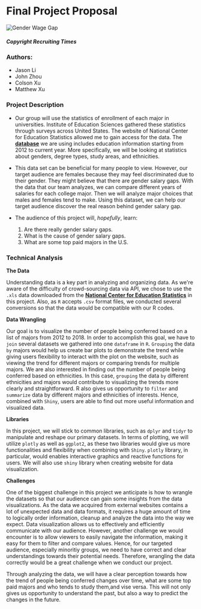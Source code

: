 # Final Project Proposal



![Gender Wage Gap](https://recruitingtimes.org/wp-content/uploads/2016/11/Gender-Pay-Gap.png)
##### Copyright Recruiting Times

### Authors:
- Jason Li
- John Zhou
- Colson Xu
- Matthew Xu

### Project Description
- Our group will use the statistics of enrollment of each major in universities. Institute of Education Sciences gathered these statistics through surveys across
United States. The website of National Center for Education Statistics allowed me to gain access
for the data. The [**database**](https://nces.ed.gov/programs/digest/) we are using includes education information starting from 2012 to current year. More specifically, we will be looking at statistics about genders, degree types, study areas, and ethnicities. 

- This data set can be beneficial for many people to view. However, our target audience are females because they may feel discriminated due to their gender. They might believe that there are gender salary gaps. With the data that our team analyzes, we can compare different years of salaries for each college major. Then we will analyze major choices that males and females tend to make. Using this dataset, we can help our target audience discover the real reason behind gender salary gap. 

- The audience of this project will, _hopefully_, learn:
  1. Are there really gender salary gaps.
  2. What is the cause of gender salary gaps.
  3. What are some top paid majors in the U.S.


### Technical Analysis

 **The Data**

Understanding data is a key part in analyzing and organizing data. As we're aware of the difficulty of crowd-sourcing data via API, we chose to use the `.xls` data downloaded from the [**National Center for Education Statistics**](https://nces.ed.gov/) in this project. Also, as `R` accepts `.csv` format files, we conducted several conversions so that the data would be compatible with our R codes.

**Data Wrangling**

Our goal is to visualize the number of people being conferred based on a list of majors from 2012 to 2018. In order to accomplish this goal, we have to `join` several datasets we gathered into one `dataframe` in `R`.  `Grouping` the data `by` majors would help us create bar plots to demonstrate the trend while giving users flexibility to interact with the plot on the website, such as viewing the trend for different majors or comparing trends for multiple majors. We are also interested in finding out the number of people being conferred based on ethnicities. In this case, `grouping` the data `by` different ethnicities and majors would contribute to visualizing the trends more clearly and straightforward. R also gives us opportunity to `filter` and `summarize` data by different majors and ethnicities of interests. Hence, combined with `Shiny`, users are able to find out more useful information and visualized data. 

**Libraries**

In this project, we will stick to common libraries, such as `dplyr` and `tidyr` to manipulate and reshape our primary datasets. In terms of plotting, we will utilize `plotly` as well as `ggplot2`, as these two libraries would give us more functionalities and flexibility when combining with `Shiny`. `plotly` library, in particular, would  enables interactive graphics and reactive functions for users. We will also use `shiny` library when creating website for data visualization.

**Challenges**

One of the biggest challenge in this project we anticipate is how to wrangle the datasets so that our audience can gain some insights from the data visualizations. As the data we acquired from external websites contains a lot of unexpected data and data formats, it requires a huge amount of time to logically order information, cleanup and analyze the data into the way we expect. Data visualization allows us to effectively and efficiently communicate with our audience. However, another challenge we would encounter is to allow viewers to easily navigate the information, making it easy for them to filter and compare values. Hence, for our targeted audience, especially minoritiy groups, we need to have correct and clear understandings towards their potential needs. Therefore, wrangling the data correctly would be a great challenge when we conduct our project.

Through analyzing the data, we will have a clear perception towards how the trend of people being conferred changes over time, what are some top paid majors and who tends to study them,and vise versa. This will not only gives us opportunity to understand the past, but also a way to predict the changes in the future.
